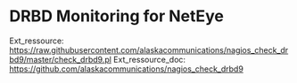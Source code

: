 # DRBD Monitoring for NetEye

Ext_ressource: https://raw.githubusercontent.com/alaskacommunications/nagios_check_drbd9/master/check_drbd9.pl
Ext_ressource_doc: https://github.com/alaskacommunications/nagios_check_drbd9
